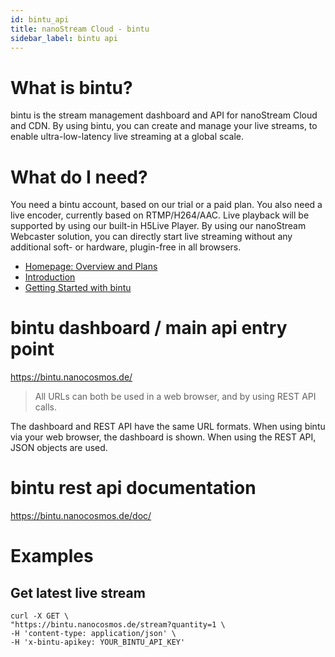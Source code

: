 ```yaml
---
id: bintu_api
title: nanoStream Cloud - bintu
sidebar_label: bintu api
---
```


# What is bintu?

bintu is the stream management dashboard and API for nanoStream Cloud and CDN. By using bintu, you can create and manage your live streams, to enable ultra-low-latency live streaming at a global scale.  

# What do I need?

You need a bintu account, based on our trial or a paid plan. 
You also need a live encoder, currently based on RTMP/H264/AAC.
Live playback will be supported by using our built-in H5Live Player.
By using our nanoStream Webcaster solution, you can directly start live streaming without any additional soft- or hardware, plugin-free in all browsers.

* [Homepage: Overview and Plans](https://www.nanocosmos.de/v6/cloud)
* [Introduction](cloud_introduction)
* [Getting Started with bintu](cloud_getting_started)


# bintu dashboard / main api entry point

https://bintu.nanocosmos.de/

>All URLs can both be used in a web browser, and by using REST API calls.

The dashboard and REST API have the same URL formats.
When using bintu via your web browser, the dashboard is shown.
When using the REST API, JSON objects are used.

# bintu rest api documentation

https://bintu.nanocosmos.de/doc/

# Examples

## Get latest live stream

```
curl -X GET \
"https://bintu.nanocosmos.de/stream?quantity=1 \
-H 'content-type: application/json' \
-H 'x-bintu-apikey: YOUR_BINTU_API_KEY' 
```
